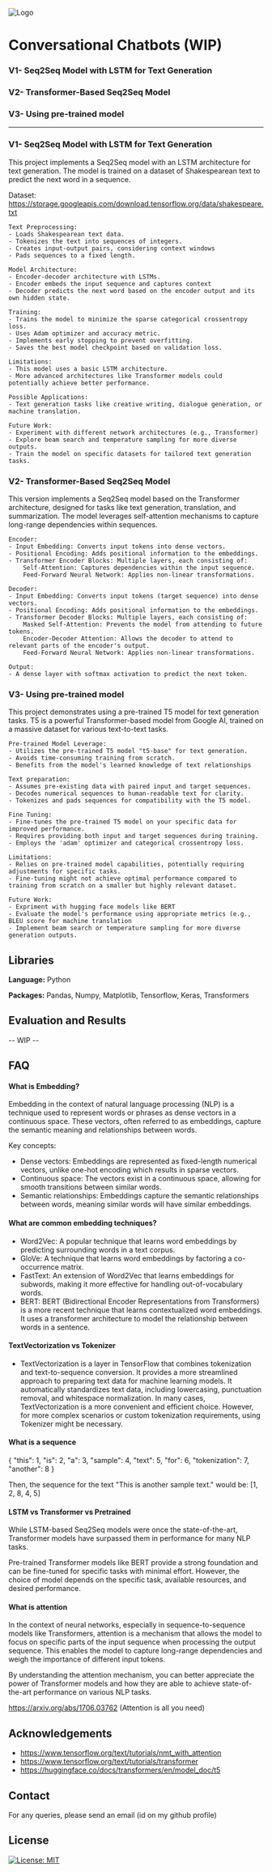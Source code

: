 ![Logo](https://github.com/AKGanesh/Conv_chatbot/blob/main/chatbot.png)

# Conversational Chatbots (WIP)
### V1- Seq2Seq Model with LSTM for Text Generation
### V2- Transformer-Based Seq2Seq Model
### V3- Using pre-trained model
---------

### V1- Seq2Seq Model with LSTM for Text Generation
This project implements a Seq2Seq model with an LSTM architecture for text generation. The model is trained on a dataset of Shakespearean text to predict the next word in a sequence.

Dataset: https://storage.googleapis.com/download.tensorflow.org/data/shakespeare.txt

    Text Preprocessing:
    - Loads Shakespearean text data.
    - Tokenizes the text into sequences of integers.
    - Creates input-output pairs, considering context windows
    - Pads sequences to a fixed length.

    Model Architecture:
    - Encoder-decoder architecture with LSTMs.
    - Encoder embeds the input sequence and captures context
    - Decoder predicts the next word based on the encoder output and its own hidden state.

    Training:
    - Trains the model to minimize the sparse categorical crossentropy loss.
    - Uses Adam optimizer and accuracy metric.
    - Implements early stopping to prevent overfitting.
    - Saves the best model checkpoint based on validation loss.

    Limitations:
    - This model uses a basic LSTM architecture.
    - More advanced architectures like Transformer models could potentially achieve better performance.

    Possible Applications:
    - Text generation tasks like creative writing, dialogue generation, or machine translation.
    
    Future Work:
    - Experiment with different network architectures (e.g., Transformer)
    - Explore beam search and temperature sampling for more diverse outputs.
    - Train the model on specific datasets for tailored text generation tasks.


### V2- Transformer-Based Seq2Seq Model
This version implements a Seq2Seq model based on the Transformer architecture, designed for tasks like text generation, translation, and summarization. The model leverages self-attention mechanisms to capture long-range dependencies within sequences.


    Encoder:
    - Input Embedding: Converts input tokens into dense vectors.
    - Positional Encoding: Adds positional information to the embeddings.
    - Transformer Encoder Blocks: Multiple layers, each consisting of:
        Self-Attention: Captures dependencies within the input sequence.
        Feed-Forward Neural Network: Applies non-linear transformations.

    Decoder:
    - Input Embedding: Converts input tokens (target sequence) into dense vectors.
    - Positional Encoding: Adds positional information to the embeddings.
    - Transformer Decoder Blocks: Multiple layers, each consisting of:
        Masked Self-Attention: Prevents the model from attending to future tokens.
        Encoder-Decoder Attention: Allows the decoder to attend to relevant parts of the encoder's output.
        Feed-Forward Neural Network: Applies non-linear transformations.

    Output:
    - A dense layer with softmax activation to predict the next token.


### V3- Using pre-trained model
This project demonstrates using a pre-trained T5 model for text generation tasks. T5 is a powerful Transformer-based model from Google AI, trained on a massive dataset for various text-to-text tasks.

    Pre-trained Model Leverage:
    - Utilizes the pre-trained T5 model "t5-base" for text generation.
    - Avoids time-consuming training from scratch.
    - Benefits from the model's learned knowledge of text relationships
    
    Text preparation:
    - Assumes pre-existing data with paired input and target sequences.
    - Decodes numerical sequences to human-readable text for clarity.
    - Tokenizes and pads sequences for compatibility with the T5 model.

    Fine Tuning:
    - Fine-tunes the pre-trained T5 model on your specific data for improved performance.
    - Requires providing both input and target sequences during training.
    - Employs the 'adam' optimizer and categorical crossentropy loss.

    Limitations:
    - Relies on pre-trained model capabilities, potentially requiring adjustments for specific tasks.
    - Fine-tuning might not achieve optimal performance compared to training from scratch on a smaller but highly relevant dataset.

    Future Work:
    - Expriment with hugging face models like BERT
    - Evaluate the model's performance using appropriate metrics (e.g., BLEU score for machine translation
    - Implement beam search or temperature sampling for more diverse generation outputs.


## Libraries

**Language:** Python

**Packages:** Pandas, Numpy, Matplotlib, Tensorflow, Keras, Transformers

## Evaluation and Results
-- WIP --

## FAQ

#### What is Embedding?
Embedding in the context of natural language processing (NLP) is a technique used to represent words or phrases as dense vectors in a continuous space. These vectors, often referred to as embeddings, capture the semantic meaning and relationships between words.

Key concepts:

- Dense vectors: Embeddings are represented as fixed-length numerical vectors, unlike one-hot encoding which results in sparse vectors.
- Continuous space: The vectors exist in a continuous space, allowing for smooth transitions between similar words.
- Semantic relationships: Embeddings capture the semantic relationships between words, meaning similar words will have similar embeddings.

#### What are common embedding techniques?
- Word2Vec: A popular technique that learns word embeddings by predicting surrounding words in a text corpus.
- GloVe: A technique that learns word embeddings by factoring a co-occurrence matrix.
- FastText: An extension of Word2Vec that learns embeddings for subwords, making it more effective for handling out-of-vocabulary words.
- BERT: BERT (Bidirectional Encoder Representations from Transformers) is a more recent technique that learns contextualized word embeddings. It uses a transformer architecture to model the relationship between words in a sentence.

#### TextVectorization vs Tokenizer
- TextVectorization is a layer in TensorFlow that combines tokenization and text-to-sequence conversion. It provides a more streamlined approach to preparing text data for machine learning models. It automatically standardizes text data, including lowercasing, punctuation removal, and whitespace normalization.
In many cases, TextVectorization is a more convenient and efficient choice. However, for more complex scenarios or custom tokenization requirements, using Tokenizer might be necessary.

#### What is a sequence
{
    "this": 1,
    "is": 2,
    "a": 3,
    "sample": 4,
    "text": 5,
    "for": 6,
    "tokenization": 7,
    "another": 8
}

Then, the sequence for the text "This is another sample text." would be: [1, 2, 8, 4, 5]

#### LSTM vs Transformer vs Pretrained
While LSTM-based Seq2Seq models were once the state-of-the-art, Transformer models have surpassed them in performance for many NLP tasks.

Pre-trained Transformer models like BERT provide a strong foundation and can be fine-tuned for specific tasks with minimal effort. However, the choice of model depends on the specific task, available resources, and desired performance.

#### What is attention
In the context of neural networks, especially in sequence-to-sequence models like Transformers, attention is a mechanism that allows the model to focus on specific parts of the input sequence when processing the output sequence. This enables the model to capture long-range dependencies and weigh the importance of different input tokens.

By understanding the attention mechanism, you can better appreciate the power of Transformer models and how they are able to achieve state-of-the-art performance on various NLP tasks.

https://arxiv.org/abs/1706.03762 (Attention is all you need)

## Acknowledgements
- https://www.tensorflow.org/text/tutorials/nmt_with_attention
- https://www.tensorflow.org/text/tutorials/transformer
- https://huggingface.co/docs/transformers/en/model_doc/t5


## Contact

For any queries, please send an email (id on my github profile)

## License

[![License: MIT](https://img.shields.io/badge/License-MIT-yellow.svg)](https://opensource.org/licenses/MIT)
